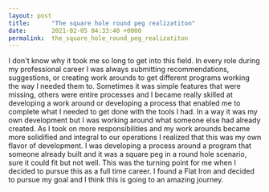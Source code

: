 ```yaml
---
layout: post
title:      "The square hole round peg realizatiton"
date:       2021-02-05 04:33:40 +0000
permalink:  the_square_hole_round_peg_realizatiton
---
```


I don't know why it took me so long to get into this field. In every role during my professional career I was always submitting recommendations, suggestions, or creating work arounds to get different programs working the way I needed them to. Sometimes it was simple features that were missing, others were entire processes and I became really skilled at developing a work around or developing a process that enabled me to complete what I needed to get done with the tools I had. In a way it was my own development but I was working around what someone else had already created. As I took on more responsibilities and my work arounds became more solidified and integral to our operations I realized that this was my own flavor of development. I was developing a process around a program that someone already built and it was a square peg in a round hole scenario, sure it could fit but not well. This was the turning point for me when I decided to pursue this as a full time career. I found a Flat Iron and decided to pursue my goal and I think this is going to an amazing journey. 
